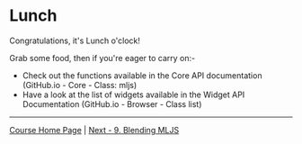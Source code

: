 # Lunch

Congratulations, it's Lunch o'clock!

Grab some food, then if you're eager to carry on:-

- Check out the functions available in the Core API documentation (GitHub.io - Core - Class: mljs)
- Have a look at the list of widgets available in the Widget API Documentation (GitHub.io - Browser - Class list)

- - - -

[Course Home Page](tutorial-dev1-001-overview.html) | 
[Next - 9. Blending MLJS](tutorial-dev1-009-blending-mljs.html)